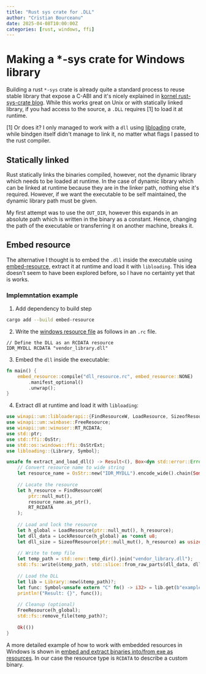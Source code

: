 ```yaml
---
title: "Rust sys crate for .DLL"
author: "Cristian Bourceanu"
date: 2025-04-08T10:00:00Z
categories: [rust, windows, ffi]
---
```


# Making a *-sys crate for Windows library

Building a rust `*-sys` crate is already quite a standard process to reuse
stable library that expose a C-ABI and it's nicely explained in [kornel
rust-sys-crate blog](https://kornel.ski/rust-sys-crate). While this works great on Unix or with
statically linked library, if you had access to the source, a `.DLL` requires
[1] to load it at runtime.

[1] Or does it? I only managed to work with a `dll` using [libloading](https://docs.rs/libloading/latest/libloading/) crate,
while bindgen itself didn't manage to link it, no matter what flags I passed to
the rust compiler.

## Statically linked

Rust statically links the binaries compiled, however, not the dynamic library
which needs to be loaded at runtime. In the case of dynamic library which can be
linked at runtime because they are in the linker path, nothing else it's
required. However, if we want the executable to be self maintained, the dynamic
library path must be given.

My first attempt was to use the `OUT_DIR`, however this expands in an absolute
path which is written in the binary as a constant. Hence, changing the path of
the executable or transferring it on another machine, breaks it.


## Embed resource

The alternative I thought is to embed the `.dll` inside the executable using [embed-resource](https://docs.rs/embed-resource/latest/embed_resource/), extract
it at runtime and load it with `libloading`. This idea doesn't seem to have been
explored before, so I have no certainty yet that is works.

### Implemntation example

1. Add dependency to build step
```sh
cargo add --build embed-resource
```

2. Write the [windows resource file](https://learn.microsoft.com/en-us/windows/win32/menurc/about-resource-files) as follows in an `.rc` file.
```
// Define the DLL as an RCDATA resource
IDR_MYDLL RCDATA "vendor_library.dll"
```

3. Embed the `dll` inside the executable:
```rust
fn main() {
    embed_resource::compile("dll_resource.rc", embed_resource::NONE)
        .manifest_optional()
        .unwrap();
}
```

4. Extract dll at runtime and load it with `libloading`:
```rust
use winapi::um::libloaderapi::{FindResourceW, LoadResource, SizeofResource, LockResource};
use winapi::um::winbase::FreeResource;
use winapi::um::winuser::RT_RCDATA;
use std::ptr;
use std::ffi::OsStr;
use std::os::windows::ffi::OsStrExt;
use libloading::{Library, Symbol};

unsafe fn extract_and_load_dll() -> Result<(), Box<dyn std::error::Error>> {
    // Convert resource name to wide string
    let resource_name = OsStr::new("IDR_MYDLL").encode_wide().chain(Some(0)).collect::<Vec<_>>();
    
    // Locate the resource
    let h_resource = FindResourceW(
        ptr::null_mut(),
        resource_name.as_ptr(),
        RT_RCDATA
    );
    
    // Load and lock the resource
    let h_global = LoadResource(ptr::null_mut(), h_resource);
    let dll_data = LockResource(h_global) as *const u8;
    let dll_size = SizeofResource(ptr::null_mut(), h_resource) as usize;
    
    // Write to temp file
    let temp_path = std::env::temp_dir().join("vendor_library.dll");
    std::fs::write(&temp_path, std::slice::from_raw_parts(dll_data, dll_size))?;
    
    // Load the DLL
    let lib = Library::new(&temp_path)?;
    let func: Symbol<unsafe extern "C" fn() -> i32> = lib.get(b"example_function")?;
    println!("Result: {}", func());
    
    // Cleanup (optional)
    FreeResource(h_global);
    std::fs::remove_file(temp_path)?;
    
    Ok(())
}
```

A more detailed example of how to work with embedded resources in Windows is
shown in [embed and extract binaries into/from exe as
resources](https://giodicanio.com/2024/03/25/embedding-and-extracting-binary-files-like-dlls-into-an-exe-as-resources/). In our case the resource type is `RCDATA` to describe a custom binary.
